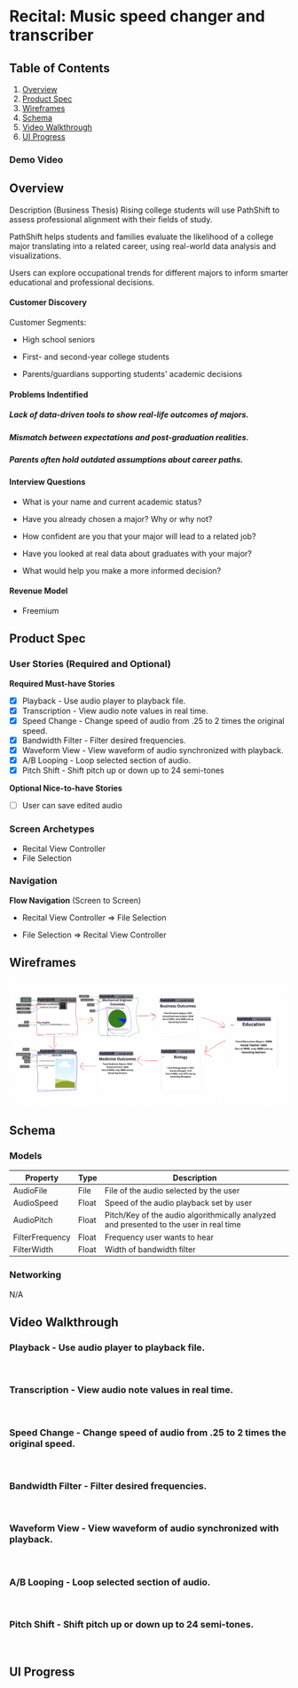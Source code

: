 # Recital: Music speed changer and transcriber
## Table of Contents
1. [Overview](#Overview)
1. [Product Spec](#Product-Spec)
1. [Wireframes](#Wireframes)
1. [Schema](#Schema)
1. [Video Walkthrough](#Video-Walkthrough)
2. [UI Progress](#UI-Progress)

### Demo Video


## Overview
Description (Business Thesis)
Rising college students will use PathShift to assess professional alignment with their fields of study.

PathShift helps students and families evaluate the likelihood of a college major translating into a related career, using real-world data analysis and visualizations.

Users can explore occupational trends for different majors to inform smarter educational and professional decisions.


#### Customer Discovery

Customer Segments:

- High school seniors


- First- and second-year college students


- Parents/guardians supporting students' academic decisions


#### Problems Indentified
##### Lack of data-driven tools to show real-life outcomes of majors.


##### Mismatch between expectations and post-graduation realities.

##### Parents often hold outdated assumptions about career paths.


#### Interview Questions
* What is your name and current academic status?


* Have you already chosen a major? Why or why not?


* How confident are you that your major will lead to a related job?


* Have you looked at real data about graduates with your major?


* What would help you make a more informed decision?


#### Revenue Model
* Freemium



## Product Spec

### User Stories (Required and Optional)
**Required Must-have Stories**
* [x] Playback - Use audio player to playback file.
* [x] Transcription - View audio note values in real time.
* [x] Speed Change - Change speed of audio from .25 to 2 times the original speed.
* [x] Bandwidth Filter - Filter desired frequencies.
* [x] Waveform View - View waveform of audio synchronized with playback.
* [x] A/B Looping - Loop selected section of audio. 
* [x] Pitch Shift - Shift pitch up or down up to 24 semi-tones 

**Optional Nice-to-have Stories**
* [ ] User can save edited audio

### Screen Archetypes

* Recital View Controller
* File Selection

### Navigation

**Flow Navigation** (Screen to Screen)

* Recital View Controller => File Selection

* File Selection => Recital View Controller

## Wireframes
<img src="./pictures/wireframe.png" width=600>

## Schema 
### Models

| Property | Type | Description |
| --- | --- | --- |
| AudioFile | File | File of the audio selected by the user |
| AudioSpeed | Float | Speed of the audio playback set by user |
| AudioPitch | Float | Pitch/Key of the audio algorithmically analyzed and presented to the user in real time |
| FilterFrequency | Float | Frequency user wants to hear |
| FilterWidth | Float | Width of bandwidth filter |

### Networking
N/A

## Video Walkthrough
### Playback - Use audio player to playback file.
<a href="https://imgflip.com/gif/40ksh3"><img src="https://i.imgflip.com/40ksh3.gif" title=""/></a>
### Transcription - View audio note values in real time.
<a href="https://imgflip.com/gif/40ksvm"><img src="https://i.imgflip.com/40ksvm.gif" title=""/></a>
### Speed Change - Change speed of audio from .25 to 2 times the original speed.
<a href="https://imgflip.com/gif/40ktcw"><img src="https://i.imgflip.com/40ktcw.gif" title=""/></a>
### Bandwidth Filter - Filter desired frequencies.
<a href="https://imgflip.com/gif/40mk1d"><img src="https://i.imgflip.com/40mk1d.gif" title=""/></a>
### Waveform View - View waveform of audio synchronized with playback.
<a href="https://imgflip.com/gif/40mk93"><img src="https://i.imgflip.com/40mk93.gif" title=""/></a>
### A/B Looping - Loop selected section of audio.
<a href="https://imgflip.com/gif/40mkdd"><img src="https://i.imgflip.com/40mkdd.gif" title=""/></a>
### Pitch Shift - Shift pitch up or down up to 24 semi-tones.
<a href="https://imgflip.com/gif/40mkk2"><img src="https://i.imgflip.com/40mkk2.gif" title=""/></a>

## UI Progress
<a href="https://imgflip.com/gif/3vrn7e"><img src="https://i.imgflip.com/3vrn7e.gif" title=""/></a>

<a href="https://imgflip.com/gif/3x410e"><img src="https://i.imgflip.com/3x410e.gif" title=""/></a>

<a href="https://imgflip.com/gif/3x5v89"><img src="https://i.imgflip.com/3x5v89.gif" title=""/></a>

<a href="https://imgflip.com/gif/3xk9j0"><img src="https://i.imgflip.com/3xk9j0.gif" title=""/></a>
